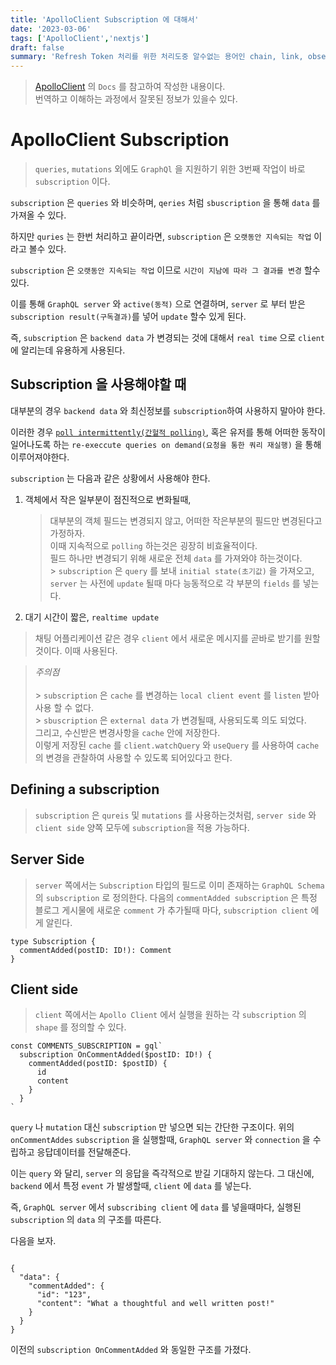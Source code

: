 ```yaml
---
title: 'ApolloClient Subscription 에 대해서'
date: '2023-03-06'
tags: ['ApolloClient','nextjs']
draft: false
summary: 'Refresh Token 처리를 위한 처리도중 알수없는 용어인 chain, link, observable' 에 대해서 알아본다.'
---
```


> [ApolloClient](https://https://www.apollographql.com/docs/react/data/subscriptions) 의 `Docs` 를 참고하여 작성한 내용이다.</br> 번역하고 이해하는 과정에서 잘못된 정보가 있을수 있다.

# ApolloClient Subscription

> `queries`, `mutations` 외에도 `GraphQl` 을 지원하기 위한 3번째 작업이 바로 `subscription` 이다.

`subscription` 은 `queries` 와 비슷하며, `qeries` 처럼 `sbuscription` 을 통해 `data` 를 가져올 수 있다.

하지만 `quries` 는 한번 처리하고 끝이라면, `subscription` 은 `오랫동안 지속되는 작업` 이라고 볼수 있다.

`subscription` 은 `오랫동안 지속되는 작업` 이므로 `시간이 지남에 따라 그 결과를 변경` 할수 있다.

이를 통해 `GraphQL server` 와 `active(동적)` 으로 연결하며, `server` 로 부터 받은 `subscription result(구독결과)`를 넣어 `update` 할수 있게 된다.

즉, `subscription` 은 `backend data` 가 변경되는 것에 대해서 `real time` 으로 `client` 에 알리는데 유용하게 사용된다.

## Subscription 을 사용해야할 때

대부분의 경우 `backend data` 와 최신정보를 `subscription`하여 사용하지 말아야 한다.

이러한 경우 [`poll intermittently(간헐적 polling)`](https://www.apollographql.com/docs/react/data/queries/#polling), 혹은 유저를 통해 어떠한 동작이 일어나도록 하는 `re-execcute queries on demand(요청을 통한 쿼리 재실행)` 을 통해 이루어져야한다.

`subscription` 는 다음과 같은 상황에서 사용해야 한다.

1. 객체에서 작은 일부분이 점진적으로 변화될때,

   > 대부분의 객체 필드는 변경되지 않고, 어떠한 작은부분의 필드만 변경된다고 가정하자.</br>
   > 이때 지속적으로 `polling` 하는것은 굉장히 비효율적이다.</br>
   > 필드 하나만 변경되기 위해 새로운 전체 `data` 를 가져와야 하는것이다.</br> > `subscription` 은 `query` 를 보내 `initial state(초기값)` 을 가져오고, `server` 는 사전에 `update` 될때 마다 능동적으로 각 부분의 `fields` 를 넣는다.

2. 대기 시간이 짧은, `realtime update`

> 채팅 어플리케이션 같은 경우 `client` 에서 새로운 메시지를 곧바로 받기를 원할것이다. 이때 사용된다.

> _주의점_</br></br> > `subscription` 은 `cache` 를 변경하는 `local client event` 를 `listen` 받아 사용 할 수 없다.</br> > `sbuscription` 은 `external data` 가 변경될때, 사용되도록 의도 되었다.</br> 그리고, 수신받은 변경사항을 `cache` 안에 저장한다.<br>
> 이렇게 저장된 `cache` 를 `client.watchQuery` 와 `useQuery` 를 사용하여 `cache` 의 변경을 관찰하여 사용할 수 있도록 되어있다고 한다.

## Defining a subscription

> `subscription` 은 `qureis` 및 `mutations` 를 사용하는것처럼, `server side` 와 `client side` 양쪽 모두에 `subscription`을 적용 가능하다.

## Server Side

> `server` 쪽에서는 `Subscription` 타입의 필드로 이미 존재하는 `GraphQL Schema` 의 `subscription` 로 정의한다.
> 다음의 `commentAdded subscription` 은 특정 블로그 게시물에 새로운 `comment` 가 추가될때 마다, `subscription client` 에게 알린다.

```tsx
type Subscription {
  commentAdded(postID: ID!): Comment
}
```

## Client side

> `client` 쪽에서는 `Apollo Client` 에서 실행을 원하는 각 `subscription` 의 `shape` 를 정의할 수 있다.

```tsx
const COMMENTS_SUBSCRIPTION = gql`
  subscription OnCommentAdded($postID: ID!) {
    commentAdded(postID: $postID) {
      id
      content
    }
  }
`
```

`query` 나 `mutation` 대신 `subscription` 만 넣으면 되는 간단한 구조이다.
위의 `onCommentAddes` `subscription` 을 실행할때, `GraphQL server` 와 `connection` 을 수립하고 응답데이터를 전달해준다.

이는 `query` 와 달리, `server` 의 응답을 즉각적으로 받길 기대하지 않는다.
그 대신에, `backend` 에서 특정 `event` 가 발생할때, `client` 에 `data` 를 넣는다.

즉, `GraphQL server` 에서 `subscribing client` 에 `data` 를 넣을때마다, 실행된 `subscription` 의 `data` 의 구조를 따른다.

다음을 보자.

```tsx

{
  "data": {
    "commentAdded": {
      "id": "123",
      "content": "What a thoughtful and well written post!"
    }
  }
}

```

이전의 `subscription OnCommentAdded` 와 동일한 구조를 가졌다.
